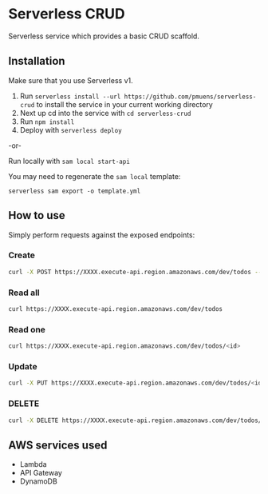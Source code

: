 # Serverless CRUD

Serverless service which provides a basic CRUD scaffold.

## Installation

Make sure that you use Serverless v1.

1. Run `serverless install --url https://github.com/pmuens/serverless-crud` to install the service in your current working directory
2. Next up cd into the service with `cd serverless-crud`
3. Run `npm install`
4. Deploy with `serverless deploy`

-or-

Run locally with `sam local start-api`

You may need to regenerate the `sam local` template:

`serverless sam export -o template.yml`

## How to use

Simply perform requests against the exposed endpoints:

### Create

```bash
curl -X POST https://XXXX.execute-api.region.amazonaws.com/dev/todos --data '{ "body" : "Learn Serverless" }'
```

### Read all


```bash
curl https://XXXX.execute-api.region.amazonaws.com/dev/todos
```

### Read one

```bash
curl https://XXXX.execute-api.region.amazonaws.com/dev/todos/<id>
```

### Update

```bash
curl -X PUT https://XXXX.execute-api.region.amazonaws.com/dev/todos/<id> --data '{ "body" : "Understand Serverless" }'
```

### DELETE

```bash
curl -X DELETE https://XXXX.execute-api.region.amazonaws.com/dev/todos/<id>
```

## AWS services used

- Lambda
- API Gateway
- DynamoDB
